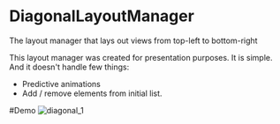# DiagonalLayoutManager
The layout manager that lays out views from top-left to bottom-right

This layout manager was created for presentation purposes. It is simple. And it doesn't handle few things:
- Predictive animations
- Add / remove elements from initial list.

#Demo
![diagonal_1](https://cloud.githubusercontent.com/assets/2686355/16358697/f0e6118a-3b23-11e6-8e65-4ef17de128f9.gif)
